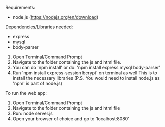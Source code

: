 Requirements:
- node.js (https://nodejs.org/en/download)

Dependencies/Libraries needed:
- express
- mysql
- body-parser

1) Open Terminal/Command Prompt
2) Navigate to the folder containing the js and html file.
3) You can do 'npm install' or do: 'npm install express mysql body-parser'
4) Run 'npm install express-session bcrypt' on terminal as well
This is to install the necessary libraries
(P.S. You would need to install node.js as 'npm' is part of node.js)

To run the web app:
1) Open Terminal/Command Prompt
2) Navigate to the folder containing the js and html file
3) Run: node server.js
4) Open your browser of choice and go to 'localhost:8080'